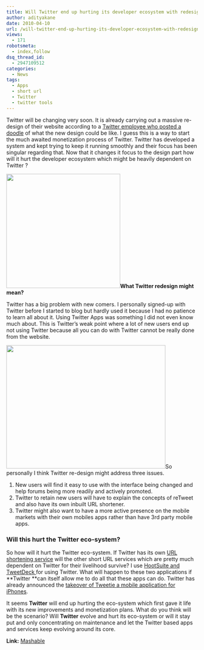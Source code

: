 ```yaml
---
title: Will Twitter end up hurting its developer ecosystem with redesign
author: adityakane
date: 2010-04-10
url: /will-twitter-end-up-hurting-its-developer-ecosystem-with-redesign/
views:
  - 171
robotsmeta:
  - index,follow
dsq_thread_id:
  - 2947109512
categories:
  - News
tags:
  - Apps
  - short url
  - Twitter
  - twitter tools
---
```

Twitter will be changing very soon. It is already carrying out a massive re-design of their website according to a <a href="http://dribbble.com/shots/14379-Profile" onclick="_gaq.push(['_trackEvent', 'outbound-article', 'http://dribbble.com/shots/14379-Profile', 'Twitter employee who posted a doodle']);" >Twitter employee who posted a doodle</a> of what the new design could be like. I guess this is a way to start the much awaited monetization process of Twitter. Twitter has developed a system and kept trying to keep it running smoothly and their focus has been singular regarding that. Now that it changes it focus to the design part how will it hurt the developer ecosystem which might be heavily dependent on Twitter ?

<a rel="attachment wp-att-22233" href="http://devilsworkshop.org/list-of-5-websites-to-post-more-than-140-characters-in-twitter-2/twitter-bird-2-300x3001/"><img class="aligncenter size-full  wp-image-53119" src="http://cdn.devilsworkshop.org/files/2010/03/twitter-bird-2-300x3001.png" alt="" width="300" height="300" /></a>**What Twitter redesign might mean?**

Twitter has a big problem with new comers. I personally signed-up with Twitter before I started to blog but hardly used it because I had no patience to learn all about it. Using Twitter Apps was something I did not even know much about. This is Twitter&#8217;s weak point where a lot of new users end up not using Twitter because all you can do with Twitter cannot be really done from the website.

<a rel="attachment wp-att-23323" href="http://devilsworkshop.org/will-twitter-end-up-hurting-its-developer-ecosystem-with-redesign/twitter_redesign/"><img class="aligncenter size-full wp-image-23323" src="http://cdn.devilsworkshop.org/files/2010/04/Twitter_redesign.png" alt="" width="419" height="324" /></a>So personally I think Twitter re-design might address three issues.

  1. New users will find it easy to use with the interface being changed and help forums being more readily and actively promoted.
  2. Twitter to retain new users will have to explain the concepts of reTweet and also have its own inbuilt URL shortener.
  3. Twitter might also want to have a more active presence on the mobile markets with their own mobiles apps rather than have 3rd party mobile apps.

### **Will this hurt the Twitter eco-system?**

So how will it hurt the Twitter eco-system. If Twitter has its own [URL shortening service][1] will the other short URL services which are pretty much dependent on Twitter for their livelihood survive? I use [HootSuite and TweetDeck ][2]for using Twitter. What will happen to these two applications if **Twitter **can itself allow me to do all that these apps can do. Twitter has already announced the <a href="http://blog.twitter.com/2010/04/twitter-for-iphone.html" onclick="_gaq.push(['_trackEvent', 'outbound-article', 'http://blog.twitter.com/2010/04/twitter-for-iphone.html', 'takeover of Tweetie a mobile application for iPhones']);" >takeover of Tweetie a mobile application for iPhones</a>.

It seems **Twitter** will end up hurting the eco-system which first gave it life with its new improvements and monetization plans. What do you think will be the scenario? Will **Twitter** evolve and hurt its eco-system or will it stay put and only concentrating on maintenance and let the Twitter based apps and services keep evolving around its core.

**Link:** <a href="http://mashable.com/2010/04/08/twitter-redesign-2/" onclick="_gaq.push(['_trackEvent', 'outbound-article', 'http://mashable.com/2010/04/08/twitter-redesign-2/', 'Mashable']);" >Mashable</a>

 [1]: http://devilsworkshop.org/10-services-to-shorten-long-urls/ "URL shortening service"
 [2]: http://devilsworkshop.org/top-5-twitter-feed-managing-applications-comparison/ "HootSuite and TweetDeck "
